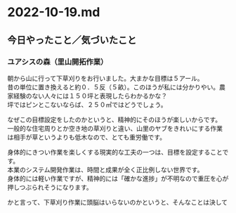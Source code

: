 # 2022-10-19.md  

## 今日やったこと／気づいたこと

### ユアシスの森（里山開拓作業）  

朝から山に行って下草刈りをお行いました。大まかな目標は５アール。  
昔の単位に置き換えると約０．５反（５畝）。このほうが私には分かりやい。農家経験のない人々には１５０坪と表現したらわかるかな？  
坪ではピンとこないならば、２５０㎡ではどうでしょう。  

なぜこの目標設定をしたのかというと、精神的にそのほうが楽しいからです。  
一般的な住宅周りとか空き地の草刈りと違い、山里のヤブをきれいにする作業は相手が草というよりも低木なので、とても重労働です。  

身体的にきつい作業を楽しくする現実的な工夫の一つは、目標を設定することです。  
本業のシステム開発作業は、時間と成果が全く正比例しない世界です。  
身体的には軽い作業ですが、精神的には「確かな進捗」が不明なので重圧を心が押しつぶられそうになります。  

かと言って、下草刈り作業に頭脳はいらないのかというと、そんなことは決して
